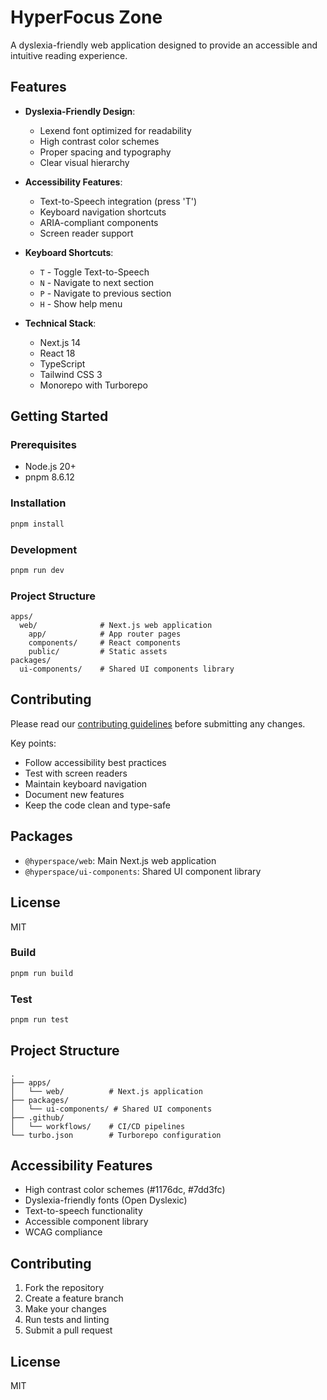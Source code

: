 # HyperFocus Zone

A dyslexia-friendly web application designed to provide an accessible and intuitive reading experience.

## Features

- **Dyslexia-Friendly Design**:
  - Lexend font optimized for readability
  - High contrast color schemes
  - Proper spacing and typography
  - Clear visual hierarchy

- **Accessibility Features**:
  - Text-to-Speech integration (press 'T')
  - Keyboard navigation shortcuts
  - ARIA-compliant components
  - Screen reader support

- **Keyboard Shortcuts**:
  - `T` - Toggle Text-to-Speech
  - `N` - Navigate to next section
  - `P` - Navigate to previous section
  - `H` - Show help menu

- **Technical Stack**:
  - Next.js 14
  - React 18
  - TypeScript
  - Tailwind CSS 3
  - Monorepo with Turborepo

## Getting Started

### Prerequisites

- Node.js 20+
- pnpm 8.6.12

### Installation

```bash
pnpm install
```

### Development

```bash
pnpm run dev
```

### Project Structure

```
apps/
  web/              # Next.js web application
    app/            # App router pages
    components/     # React components
    public/         # Static assets
packages/
  ui-components/    # Shared UI components library
```

## Contributing

Please read our [contributing guidelines](.github/copilot-instructions.md) before submitting any changes.

Key points:
- Follow accessibility best practices
- Test with screen readers
- Maintain keyboard navigation
- Document new features
- Keep the code clean and type-safe

## Packages

- `@hyperspace/web`: Main Next.js web application
- `@hyperspace/ui-components`: Shared UI component library

## License

MIT

### Build

```bash
pnpm run build
```

### Test

```bash
pnpm run test
```

## Project Structure

```
.
├── apps/
│   └── web/          # Next.js application
├── packages/
│   └── ui-components/ # Shared UI components
├── .github/
│   └── workflows/    # CI/CD pipelines
└── turbo.json        # Turborepo configuration
```

## Accessibility Features

- High contrast color schemes (#1176dc, #7dd3fc)
- Dyslexia-friendly fonts (Open Dyslexic)
- Text-to-speech functionality
- Accessible component library
- WCAG compliance

## Contributing

1. Fork the repository
2. Create a feature branch
3. Make your changes
4. Run tests and linting
5. Submit a pull request

## License

MIT
